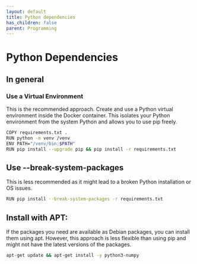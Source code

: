 ```yaml
---
layout: default
title: Python dependencies
has_children: false
parent: Programming
---
```


# Python Dependencies

## In general

###  Use a Virtual Environment
This is the recommended approach. Create and use a Python virtual environment inside the Docker container. This isolates your Python environment from the system Python and allows you to use pip freely.

```bash
COPY requirements.txt .
RUN python -m venv /venv
ENV PATH="/venv/bin:$PATH"
RUN pip install --upgrade pip && pip install -r requirements.txt
```

## Use --break-system-packages
This is less recommended as it might lead to a broken Python installation or OS issues.

```bash
RUN pip install --break-system-packages -r requirements.txt
```

## Install with APT:
If the packages you need are available as Debian packages, you can install them using apt.
However, this approach is less flexible than using pip and might not have the latest versions of the packages.

```bash
apt-get update && apt-get install -y python3-numpy
```

